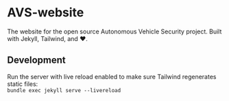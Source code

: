 # AVS-website
The website for the open source Autonomous Vehicle Security project. Built with Jekyll, Tailwind, and :heart:.

## Development
Run the server with live reload enabled to make sure Tailwind regenerates static files:
<br>
`bundle exec jekyll serve --livereload
`
